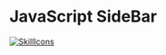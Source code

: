 # JavaScript SideBar

[![SkillIcons](https://skillicons.dev/icons?i=js)](https://skillicons.dev)<br/>
